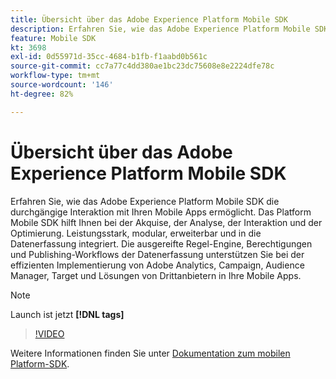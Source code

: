 ```yaml
---
title: Übersicht über das Adobe Experience Platform Mobile SDK
description: Erfahren Sie, wie das Adobe Experience Platform Mobile SDK die durchgängige Interaktion mit Ihren Mobile Apps ermöglicht. Das Platform Mobile SDK hilft Ihnen bei der Akquise, der Analyse, der Interaktion und der Optimierung. Leistungsstark, modular, erweiterbar und in die Datenerfassung integriert. Die ausgereifte Regel-Engine, Berechtigungen und Publishing-Workflows der Datenerfassung unterstützen Sie bei der effizienten Implementierung von Adobe Analytics, Campaign, Audience Manager, Target und Lösungen von Drittanbietern in Ihre Mobile Apps.
feature: Mobile SDK
kt: 3698
exl-id: 0d55971d-35cc-4684-b1fb-f1aabd0b561c
source-git-commit: cc7a77c4dd380ae1bc23dc75608e8e2224dfe78c
workflow-type: tm+mt
source-wordcount: '146'
ht-degree: 82%

---
```


# Übersicht über das Adobe Experience Platform Mobile SDK

Erfahren Sie, wie das Adobe Experience Platform Mobile SDK die durchgängige Interaktion mit Ihren Mobile Apps ermöglicht. Das Platform Mobile SDK hilft Ihnen bei der Akquise, der Analyse, der Interaktion und der Optimierung. Leistungsstark, modular, erweiterbar und in die Datenerfassung integriert. Die ausgereifte Regel-Engine, Berechtigungen und Publishing-Workflows der Datenerfassung unterstützen Sie bei der effizienten Implementierung von Adobe Analytics, Campaign, Audience Manager, Target und Lösungen von Drittanbietern in Ihre Mobile Apps.

>[!NOTE]
>
> Launch ist jetzt **[!DNL tags]**

>[!VIDEO](https://video.tv.adobe.com/v/28948?quality=12&learn=on)

Weitere Informationen finden Sie unter [Dokumentation zum mobilen Platform-SDK](https://aep-sdks.gitbook.io/docs/).
